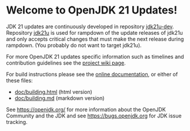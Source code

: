 # Welcome to OpenJDK 21 Updates!

JDK 21 updates are continuously developed in repository [jdk21u-dev](https://github.com/openjdk/jdk21u-dev).
Repository [jdk21u](https://github.com/openjdk/jdk21u) is used for rampdown of the update releases of jdk21u and only accepts critical changes that must make the next release during rampdown. (You probably do not want to target jdk21u).

For more OpenJDK 21 updates specific information such as timelines and contribution guidelines see the [project wiki page](https://wiki.openjdk.org/display/JDKUpdates/JDK+21u/).


For build instructions please see the
[online documentation](https://openjdk.org/groups/build/doc/building.html),
or either of these files:

- [doc/building.html](doc/building.html) (html version)
- [doc/building.md](doc/building.md) (markdown version)

See <https://openjdk.org/> for more information about the OpenJDK
Community and the JDK and see <https://bugs.openjdk.org> for JDK issue
tracking.
